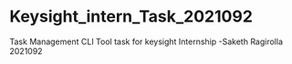 # Keysight_intern_Task_2021092
 Task Management CLI Tool task for keysight Internship  -Saketh Ragirolla 2021092
